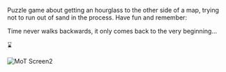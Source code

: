 Puzzle game about getting an hourglass to the other side of a map, trying not to run out of sand in the process. Have fun and remember:

Time never walks backwards, 
it only comes back to the very beginning...

⌛


![MoT Screen2](https://user-images.githubusercontent.com/95633668/200099356-50832b16-bd09-455b-94c8-72958a52ad1b.jpg)

